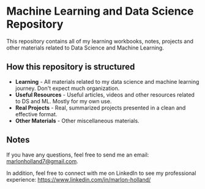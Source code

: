 # Machine Learning and Data Science Repository
This repository contains all of my learning workbooks, notes, projects and other materials related to Data Science and Machine Learning.

## How this repository is structured

* **Learning** - All materials related to my data science and machine learning journey. Don't expect much organization.
* **Useful Resources** - Useful articles, videos and other resources related to DS and ML. Mostly for my own use.
* **Real Projects** - Real, summarized projects presented in a clean and effective format.
* **Other Materials** - Other miscellaneous materials.

## Notes

If you have any questions, feel free to send me an email: [marlonholland7@gmail.com](mailto:marlonholland7@gmail.com).

In addition, feel free to connect with me on LinkedIn to see my professional experience: https://www.linkedin.com/in/marlon-holland/

